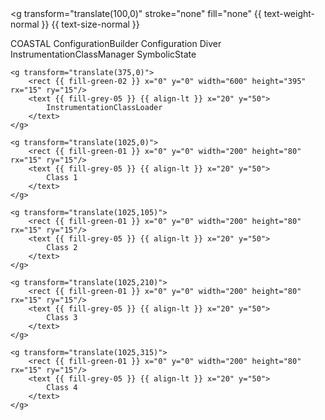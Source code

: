 <svg viewBox="0 0 2400 1800">
{% include figure-inc.html %}

<g
		transform="translate(100,0)"
		stroke="none"
		fill="none"
		{{ text-weight-normal }}
		{{ text-size-normal }}
>

<g transform="translate(0,0)">
	<rect {{ fill-blue-01 }} x="0" y="0" width="250" height="200" rx="15" ry="15"/>
	<text {{ fill-grey-05 }} {{ align-lt }} x="20" y="50">
		COASTAL
	</text>
</g>

<g transform="translate(350,0)">
	<rect {{ fill-blue-01 }} x="0" y="0" width="450" height="200" rx="15" ry="15"/>
	<text {{ fill-grey-05 }} {{ align-lt }} x="20" y="50">
		ConfigurationBuilder
	</text>
</g>

<g transform="translate(900,0)">
	<rect {{ fill-blue-01 }} x="0" y="0" width="300" height="200" rx="15" ry="15"/>
	<text {{ fill-grey-05 }} {{ align-lt }} x="20" y="50">
		Configuration
	</text>
</g>

<g transform="translate(0,300)">
	<rect {{ fill-blue-01 }} x="0" y="0" width="250" height="200" rx="15" ry="15"/>
	<text {{ fill-grey-05 }} {{ align-lt }} x="20" y="50">
		Diver
	</text>
</g>

<g transform="translate(350,300)">
	<rect {{ fill-blue-01 }} x="0" y="0" width="600" height="200" rx="15" ry="15"/>
	<text {{ fill-grey-05 }} {{ align-lt }} x="20" y="50">
		InstrumentationClassManager
	</text>
</g>

<g transform="translate(100,600)">
	<rect {{ fill-green-02 }} x="0" y="0" width="325" height="350" rx="15" ry="15"/>
	<text {{ fill-grey-05 }} {{ align-lt }} x="20" y="50">
		SymbolicState
	</text>

	<g transform="translate(375,0)">
		<rect {{ fill-green-02 }} x="0" y="0" width="600" height="395" rx="15" ry="15"/>
		<text {{ fill-grey-05 }} {{ align-lt }} x="20" y="50">
			InstrumentationClassLoader
		</text>
	</g>

	<g transform="translate(1025,0)">
		<rect {{ fill-green-01 }} x="0" y="0" width="200" height="80" rx="15" ry="15"/>
		<text {{ fill-grey-05 }} {{ align-lt }} x="20" y="50">
			Class 1
		</text>
	</g>
	
	<g transform="translate(1025,105)">
		<rect {{ fill-green-01 }} x="0" y="0" width="200" height="80" rx="15" ry="15"/>
		<text {{ fill-grey-05 }} {{ align-lt }} x="20" y="50">
			Class 2
		</text>
	</g>
	
	<g transform="translate(1025,210)">
		<rect {{ fill-green-01 }} x="0" y="0" width="200" height="80" rx="15" ry="15"/>
		<text {{ fill-grey-05 }} {{ align-lt }} x="20" y="50">
			Class 3
		</text>
	</g>
	
	<g transform="translate(1025,315)">
		<rect {{ fill-green-01 }} x="0" y="0" width="200" height="80" rx="15" ry="15"/>
		<text {{ fill-grey-05 }} {{ align-lt }} x="20" y="50">
			Class 4
		</text>
	</g>
</g>

<!--
<g transform="translate(400,0)">
	<line x1="0"   y1="100" x2="200" y2="100" marker-end="url(#arrow)" {{ stroke-grey-05 }} stroke-width="10"/>
	<line x1="200" y1="200" x2="0"   y2="200" marker-end="url(#arrow)" {{ stroke-grey-05 }} stroke-width="10"/>
</g>
-->

</g>
</svg>

